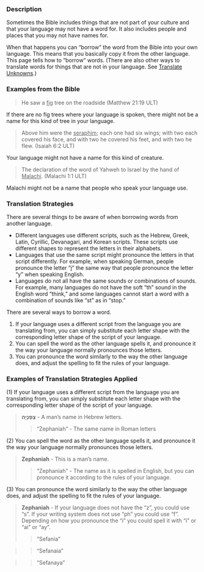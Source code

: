 

### Description

Sometimes the Bible includes things that are not part of your culture and that your language may not have a word for.  It also includes people and places that you may not have names for.

When that happens you  can “borrow” the word from the Bible into your own language. This means that you basically copy it from the other language.  This page tells how to “borrow” words.  (There are also other ways to translate words for things that are not in your language.  See [Translate Unknowns](../translate-unknown/01.md).)

### Examples from the Bible

> He saw a <u>fig</u> tree on the roadside  (Matthew 21:19 ULT)

If there are no fig trees where your language is spoken, there might not be a name for this kind of tree in your language.

> Above him were the <u>seraphim</u>; each one had six wings; with two each covered his face, and with two he covered his feet, and with two he flew.  (Isaiah 6:2 ULT)

Your language might not have a name for this kind of creature.

> The declaration of the word of Yahweh to Israel by the hand of <u>Malachi</u>.  (Malachi 1:1 ULT)

Malachi might not be a name that people who speak your language use.

### Translation Strategies

There are several things to be aware of when borrowing words from another language.

* Different languages use different scripts, such as the Hebrew, Greek, Latin, Cyrillic, Devanagari, and Korean scripts. These scripts use different shapes to represent the letters in their alphabets.
* Languages that use the same script might pronounce the letters in that script differently. For example, when speaking German, people pronounce the letter “j” the same way that people pronounce the letter “y” when speaking English.
* Languages do not all have the same sounds or combinations of sounds. For example, many languages do not have the soft “th” sound in the English word “think,” and some languages cannot start a word with a combination of sounds like “st” as in “stop.”

There are several ways to borrow a word.

1. If your language uses a different script from the language you are translating from, you can simply substitute each letter shape with the corresponding letter shape of the script of your language.
1. You can spell the word as the other language spells it, and pronounce it the way your language normally pronounces those letters.
1. You can pronounce the word similarly to the way the other language does, and adjust the spelling to fit the rules of your language.


### Examples of Translation Strategies Applied

(1) If your language uses a different script from the language you are translating from, you can simply substitute each letter shape with the corresponding letter shape of the script of your language.

> **צְפַנְיָ֤ה** - A man’s name in Hebrew letters.
>> “Zephaniah” - The same name in Roman letters

(2) You can spell the word as the other language spells it, and pronounce it the way your language normally pronounces those letters.

> **Zephaniah** - This is a man’s name.
>> “Zephaniah” - The name as it is spelled in English, but you can pronounce it according to the rules of your language.

(3) You can pronounce the word similarly to the way the other language does, and adjust the spelling to fit the rules of your language.

> **Zephaniah** - If your language does not have the “z”, you could use “s”. If your writing system does not use “ph” you could use “f”. Depending on how you pronounce the “i” you could spell it with “i” or “ai” or “ay”.
>> “Sefania”

>> “Sefanaia”

>> “Sefanaya”

